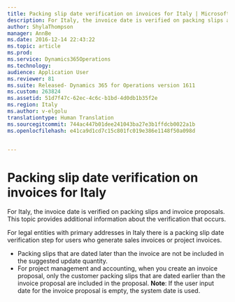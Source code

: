 ```yaml
---
title: Packing slip date verification on invoices for Italy | Microsoft Docs
description: For Italy, the invoice date is verified on packing slips and invoice proposals. This topic provides additional information about the verification that occurs.
author: ShylaThompson
manager: AnnBe
ms.date: 2016-12-14 22:43:22
ms.topic: article
ms.prod: 
ms.service: Dynamics365Operations
ms.technology: 
audience: Application User
ms.reviewer: 81
ms.suite: Released- Dynamics 365 for Operations version 1611
ms.custom: 263824
ms.assetid: 51d7f47c-62ec-4c6c-b1bd-4d0db1b35f2e
ms.region: Italy
ms.author: v-elgolu
translationtype: Human Translation
ms.sourcegitcommit: 744ac447b01dee241043ba27e3b1ffdcb0022a1b
ms.openlocfilehash: e41ca9d1cd7c15c801fc019e386e1148f50a098d


---
```


# <a name="packing-slip-date-verification-on-invoices-for-italy"></a>Packing slip date verification on invoices for Italy

For Italy, the invoice date is verified on packing slips and invoice proposals. This topic provides additional information about the verification that occurs. 

For legal entities with primary addresses in Italy there is a packing slip date verification step for users who generate sales invoices or project invoices.

-   Packing slips that are dated later than the invoice are not be included in the suggested update quantity.
-   For project management and accounting, when you create an invoice proposal, only the customer packing slips that are dated earlier than the invoice proposal are included in the proposal. **Note**: If the user input date for the invoice proposal is empty, the system date is used.





<!--HONumber=Feb17_HO3-->


